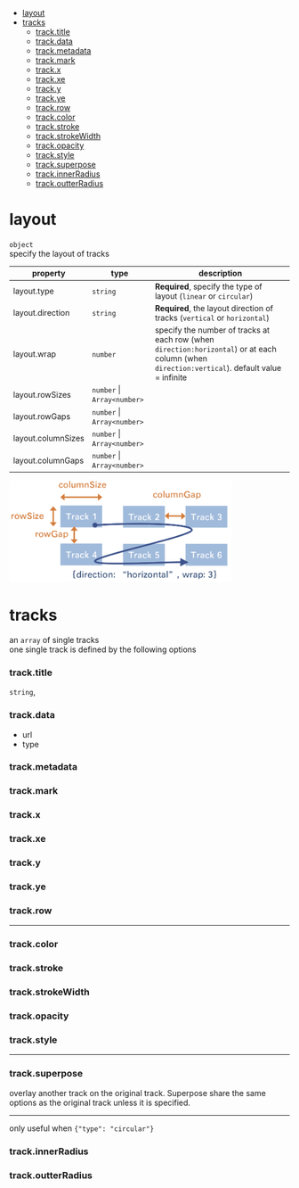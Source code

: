 - [layout](#layout)
- [tracks](#tracks)
    - [track.title](#tracktitle)
    - [track.data](#trackdata)
    - [track.metadata](#trackmetadata)
    - [track.mark](#trackmark)
    - [track.x](#trackx)
    - [track.xe](#trackxe)
    - [track.y](#tracky)
    - [track.ye](#trackye)
    - [track.row](#trackrow)
    - [track.color](#trackcolor)
    - [track.stroke](#trackstroke)
    - [track.strokeWidth](#trackstrokewidth)
    - [track.opacity](#trackopacity)
    - [track.style](#trackstyle)
    - [track.superpose](#tracksuperpose)
    - [track.innerRadius](#trackinnerradius)
    - [track.outterRadius](#trackoutterradius)

# layout
`object`  
specify the layout of tracks

|  property | type | description |  
|---        |---   |     ---   |  
| layout.type  | `string`  |**Required**, specify the type of layout (`linear` or `circular`)|
| layout.direction | `string`| **Required**, the layout direction of tracks (`vertical`   or `horizontal`)|  
| layout.wrap | `number` | specify the number of tracks at each row (when `direction:horizontal`) or at each column (when `direction:vertical`). default value = infinite |  
| layout.rowSizes | `number` \| `Array<number>` |  |  
| layout.rowGaps | `number` \| `Array<number>` |  |  
| layout.columnSizes | `number` \| `Array<number>` |  |  
| layout.columnGaps |`number` \| `Array<number>`  |  |  

<img src="images/layout_demo.png" alt="layout demo" width="400">

<!-- is it possible that several tracks under one layout have different type (linear and circular) -->

# tracks

<!-- it seems that, based on the value of mark, a track has different options, i am not sure whether this is confusing -->

an `array` of single tracks  
one single track is defined by the following options
### track.title
`string`, 
### track.data
- url
- type
### track.metadata
<!-- this is most confusing part -->
### track.mark
<!-- it is a littel bit confusing for me to understand the difference between rect and bar. Also confused about the encoding of width and height-->

### track.x
### track.xe
### track.y
### track.ye
### track.row



<!-- a little bit confusing that x, y indicate both the axes and the encoding of the mark, even though vega lite employs the same strategy -->

<!-- Another question, how can I rotate a chart, for example, the area chart in basic marks, 90 degree? (maybe this is a rare case in gemonic visualization?)
 -->

---

### track.color
<!-- I didn't see the legend (when set legend: true) of color when {"type": "quantitative"} -->
### track.stroke
### track.strokeWidth
### track.opacity
<!-- will it be better if we merge stroke, strokeWidth, background, opacity into a style option? -->
### track.style

---

### track.superpose
overlay another track on the original track. 
Superpose share the same options as the original track unless it is specified.

---

only useful when `{"type": "circular"}`

### track.innerRadius
### track.outterRadius